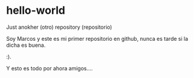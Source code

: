 # hello-world
Just anokher (otro) repository (repositorio)

Soy Marcos y este es mi primer repositorio en github, nunca es tarde si la dicha es buena.

:).

Y esto es todo por ahora amigos....
